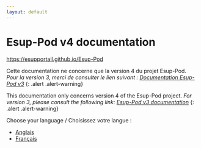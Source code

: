```yaml
---
layout: default
---
```


# Esup-Pod v4 documentation

<https://esupportail.github.io/Esup-Pod>

Cette documentation ne concerne que la version 4 du projet Esup-Pod.
_Pour la version 3, merci de consulter le lien suivant : [Documentation Esup-Pod v3](https://www.esup-portail.org/wiki/spaces/ES/pages/1113260038/Installation+de+Pod+V3)_
{: .alert .alert-warning}

This documentation only concerns version 4 of the Esup-Pod project.
_For version 3, please consult the following link: [Esup-Pod v3 documentation](https://www.esup-portail.org/wiki/spaces/ES/pages/1113260038/Installation+de+Pod+V3)_
{: .alert .alert-warning}

Choose your language / Choisissez votre langue :

* [Anglais](index_en)
* [Français](index_fr)
